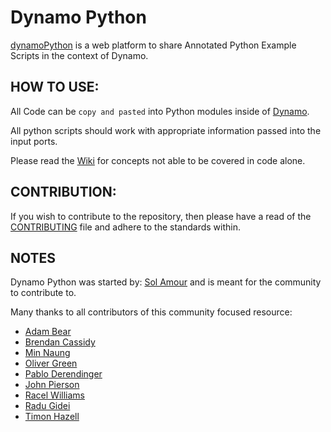 # Dynamo Python
[dynamoPython](https://github.com/Amoursol/dynamoPython) is a web platform to share Annotated Python Example Scripts in the context of Dynamo.

## HOW TO USE:
All Code can be ```copy and pasted``` into Python modules inside of [Dynamo](http://dynamobim.org/). 

All python scripts should work with appropriate information passed into the input ports. 

Please read the [Wiki](https://github.com/Amoursol/dynamoPython/wiki) for concepts not able to be covered in code alone.

## CONTRIBUTION:
If you wish to contribute to the repository, then please have a read of the [CONTRIBUTING](https://github.com/Amoursol/dynamoPython/blob/master/CONTRIBUTING.md) file and adhere to the standards within.

## NOTES
Dynamo Python was started by: [Sol Amour](https://github.com/Amoursol) and is meant for the community to contribute to. 

Many thanks to all contributors of this community focused resource:

* [Adam Bear](https://github.com/adambear82)
* [Brendan Cassidy](https://github.com/brencass)
* [Min Naung](https://github.com/mgjean)
* [Oliver Green](https://github.com/OliverEGreen)
* [Pablo Derendinger](https://github.com/pabloderen)
* [John Pierson](https://github.com/johnpierson)
* [Racel Williams](https://github.com/Racel)
* [Radu Gidei](https://github.com/radumg)
* [Timon Hazell](https://github.com/thazell)

